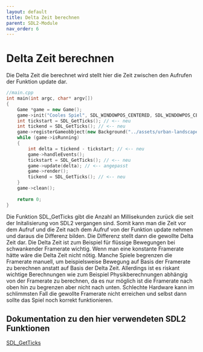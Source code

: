 ```yaml
---
layout: default
title: Delta Zeit berechnen
parent: SDL2-Module
nav_order: 6
---
```


# Delta Zeit berechnen

Die Delta Zeit die berechnet wird stellt hier die Zeit zwischen den Aufrufen der Funktion update dar.

```cpp
//main.cpp
int main(int argc, char* argv[])
{
	Game *game = new Game();
	game->init("Cooles Spiel", SDL_WINDOWPOS_CENTERED, SDL_WINDOWPOS_CENTERED, 1920, 1080, SDL_WINDOW_SHOWN);
	int tickstart = SDL_GetTicks(); // <-- neu
	int tickend = SDL_GetTicks(); // <-- neu
	game->registerGameobbject(new Background("../assets/urban-landscape-background.png", instance));
	while (game->isRunning)
	{
		int delta = tickend - tickstart; // <-- neu
		game->handleEvents();
		tickstart = SDL_GetTicks(); // <-- neu
		game->update(delta); // <-- angepasst
		game->render();
		tickend = SDL_GetTicks(); // <-- neu
	}
	game->clean();
	
	return 0;
}
```
Die Funktion SDL_GetTicks gibt die Anzahl an Millisekunden zurück die seit der Initalisierung von SDL2 vergangen sind.
Somit kann man die Zeit vor dem Aufruf und die Zeit nach dem Aufruf von der Funktion update nehmen und daraus die Differenz bilden. 
Die Differenz stellt dann die gewollte Delta Zeit dar. Die Delta Zeit ist zum Beispiel für flüssige Bewegungen bei schwankender Framerate wichtig.
Wenn man eine konstante Framerate hätte wäre die Delta Zeit nicht nötig. Manche Spiele begrenzen die Framerate manuell, um beispielsweise Bewegung auf Basis der Framerate zu berechnen anstatt auf Basis der Delta Zeit.
Allerdings ist es riskant wichtige Berechnungen wie zum Beispiel Physikberechnungen abhängig von der Framerate zu berechnen, da es nur möglich ist die Framerate nach oben hin zu begrenzen aber nicht nach unten.
Schlechte Hardware kann im schlimmsten Fall die gewollte Framerate nicht erreichen und selbst dann sollte das Spiel noch korrekt funktionieren.


## Dokumentation zu den hier verwendeten SDL2 Funktionen

[SDL_GetTicks](https://wiki.libsdl.org/SDL_GetTicks)


